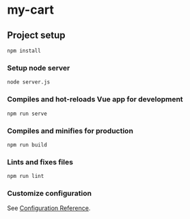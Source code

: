 # my-cart

## Project setup

```
npm install
```

### Setup node server

```
node server.js
```

### Compiles and hot-reloads Vue app for development

```
npm run serve
```

### Compiles and minifies for production

```
npm run build
```

### Lints and fixes files

```
npm run lint
```

### Customize configuration

See [Configuration Reference](https://cli.vuejs.org/config/).
